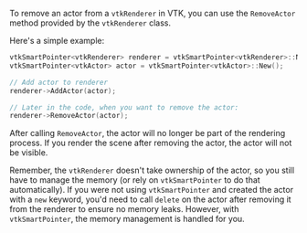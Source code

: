 To remove an actor from a `vtkRenderer` in VTK, you can use the `RemoveActor` method provided by the `vtkRenderer` class.

Here's a simple example:

```cpp
vtkSmartPointer<vtkRenderer> renderer = vtkSmartPointer<vtkRenderer>::New();
vtkSmartPointer<vtkActor> actor = vtkSmartPointer<vtkActor>::New();

// Add actor to renderer
renderer->AddActor(actor);

// Later in the code, when you want to remove the actor:
renderer->RemoveActor(actor);
```

After calling `RemoveActor`, the actor will no longer be part of the rendering process. If you render the scene after removing the actor, the actor will not be visible.

Remember, the `vtkRenderer` doesn't take ownership of the actor, so you still have to manage the memory (or rely on `vtkSmartPointer` to do that automatically). If you were not using `vtkSmartPointer` and created the actor with a `new` keyword, you'd need to call `delete` on the actor after removing it from the renderer to ensure no memory leaks. However, with `vtkSmartPointer`, the memory management is handled for you.
